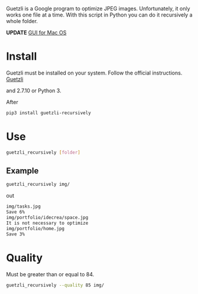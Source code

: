 
Guetzli is a Google program to optimize JPEG images. Unfortunately, it only works one file at a time. With this script in Python you can do it recursively a whole folder.

**UPDATE** [GUI for Mac OS](https://github.com/tanrax/guetzli-recursively-gui)

# Install 

Guetzli must be installed on your system. Follow the official instructions.
[Guetzli](https://github.com/google/guetzli)

and 2.7.10 or Python 3.

After

```bash
pip3 install guetzli-recursively
```

# Use

```bash
guetzli_recursively [folder]
```

## Example

```bash
guetzli_recursively img/
```

out

```bash
img/tasks.jpg
Save 6%
img/portfolio/idecrea/space.jpg
It is not necessary to optimize
img/portfolio/home.jpg
Save 3%
```

# Quality

Must be greater than or equal to 84.

```bash
guetzli_recursively --quality 85 img/
```
